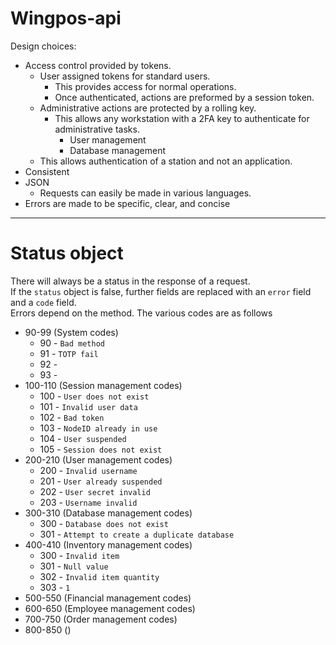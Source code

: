 # Wingpos-api
Design choices:
 - Access control provided by tokens.
   - User assigned tokens for standard users.
     - This provides access for normal operations.
     - Once authenticated, actions are preformed by a session token.
   - Administrative actions are protected by a rolling key.
     - This allows any workstation with a 2FA key to authenticate for administrative tasks.
       - User management
       - Database management
   - This allows authentication of a station and not an application.
 - Consistent
 - JSON
   - Requests can easily be made in various languages.
 - Errors are made to be specific, clear, and concise



----
# Status object  
There will always be a status in the response  of a request.  
If the ```status``` object is false, further fields are replaced with an ```error``` field and a ```code``` field.   
Errors depend on the method.
The various codes are as follows
- 90-99 (System codes)
  - 90 - ``Bad method``
  - 91 - ``TOTP fail``
  - 92 - 
  - 93 - 
- 100-110 (Session management codes)
  - 100 - ``User does not exist``
  - 101 - ``Invalid user data``
  - 102 - ``Bad token``
  - 103 - ``NodeID already in use``
  - 104 - ``User suspended``
  - 105 - ``Session does not exist``
- 200-210 (User management codes)
  - 200 - ```Invalid username```
  - 201 - ```User already suspended```
  - 202 - ```User secret invalid```
  - 203 - ```Username invalid```
- 300-310 (Database management codes)
  - 300 - ```Database does not exist```
  - 301 - ```Attempt to create a duplicate database```
- 400-410 (Inventory management codes)
  - 300 - ```Invalid item```
  - 301 - ```Null value```
  - 302 - ```Invalid item quantity```
  - 303 - ```1```
- 500-550 (Financial management codes)
- 600-650 (Employee management codes)
- 700-750 (Order management codes)
- 800-850 ()


